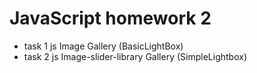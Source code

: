 # JavaScript homework 2

- task 1  js Image Gallery (BasicLightBox) 
- task 2  js Image-slider-library Gallery (SimpleLightbox)
